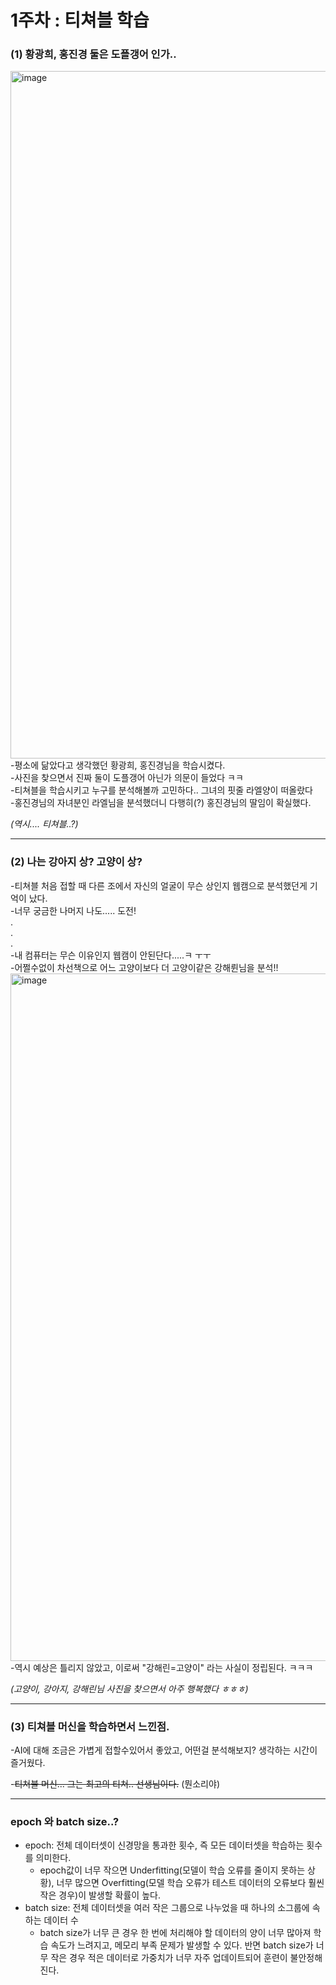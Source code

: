# 1주차 : 티쳐블 학습
### (1) 황광희, 홍진경 둘은 도플갱어 인가..
<img width="1100" alt="image" src="https://github.com/sejongsmarcle/2024_Spring_SMARCLE_Snaegi_Study/assets/162940624/01d22c28-02eb-4925-a959-2ef3f1c95b0e"> 
-평소에 닮았다고 생각했던 황광희, 홍진경님을 학습시켰다. <br>
-사진을 찾으면서 진짜 둘이 도플갱어 아닌가 의문이 들었다 ㅋㅋ <br>
-티쳐블을 학습시키고 누구를 분석해볼까 고민하다.. 그녀의 핏줄 라엘양이 떠올랐다 <br> 
-홍진경님의 자녀분인 라엘님을 분석했더니 다행히(?) 홍진경님의 딸임이 확실했다. <br>

*(역시.... 티쳐블..?)*
***
### (2) 나는 강아지 상? 고양이 상?
-티쳐블 처음 접할 때 다른 조에서 자신의 얼굴이 무슨 상인지 웹캠으로 분석했던게 기억이 났다.<br>
-너무 궁금한 나머지 나도..... 도전!<br>
.<br>
.<br>
.<br>
-내 컴퓨터는 무슨 이유인지 웹캠이 안된단다.....ㅋ ㅜㅜ<br>
-어쩔수없이 차선책으로 어느 고양이보다 더 고양이같은 강해륀님을 분석!!<br>
<img width="1100" alt="image" src="https://github.com/sejongsmarcle/2024_Spring_SMARCLE_Snaegi_Study/assets/162940624/28661086-294d-4be9-bc4e-7750e85ab055"><br>
-역시 예상은 틀리지 않았고, 이로써 "강해린=고양이" 라는 사실이 정립된다. ㅋㅋㅋ

*(고양이, 강아지, 강해린님 사진을 찾으면서 아주 행복했다 ㅎㅎㅎ)*
***
### (3) 티쳐블 머신을 학습하면서 느낀점.
-AI에 대해 조금은 가볍게 접할수있어서 좋았고, 어떤걸 분석해보지? 생각하는 시간이 즐거웠다.<br>

-~~티쳐블 머신... 그는 최고의 티쳐.. 선생님이다.~~ (뭔소리야)<br>

***
### epoch 와 batch size..?

- epoch: 전체 데이터셋이 신경망을 통과한 횟수, 즉 모든 데이터셋을 학습하는 횟수를 의미한다.
  - epoch값이 너무 작으면 Underfitting(모델이 학습 오류를 줄이지 못하는 상황), 너무 많으면 Overfitting(모델 학습 오류가 테스트 데이터의 오류보다 훨씬 작은 경우)이 발생할 확률이 높다.
- batch size: 전체 데이터셋을 여러 작은 그룹으로 나누었을 때 하나의 소그룹에 속하는 데이터 수
  - batch size가 너무 큰 경우 한 번에 처리해야 할 데이터의 양이 너무 많아져 학습 속도가 느려지고, 메모리 부족 문제가 발생할 수 있다. 반면 batch size가 너무 작은 경우 적은 데이터로 가중치가 너무 자주 업데이트되어 훈련이 불안정해진다.

